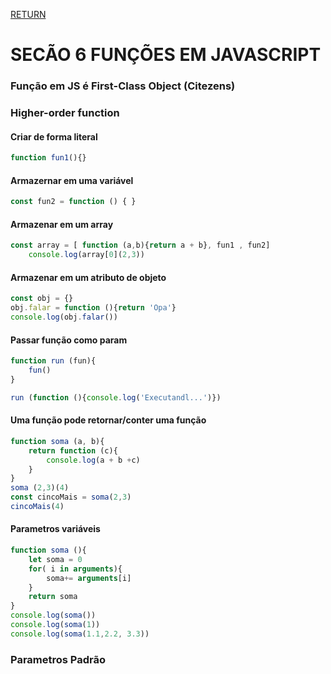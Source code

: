[RETURN](https://github.com/darlanMedeiros/CursoWebModernoJavaScript2021)

# SECÃO 6 FUNÇÕES EM JAVASCRIPT 

### Função em JS é First-Class Object (Citezens)
### Higher-order function

#### Criar de forma literal
```javascript
function fun1(){}
```
#### Armazernar em uma variável
```javascript
const fun2 = function () { }
```
#### Armazenar em um array
```javascript
const array = [ function (a,b){return a + b}, fun1 , fun2]
    console.log(array[0](2,3))
```
#### Armazenar em um atributo de objeto
```javascript
const obj = {}
obj.falar = function (){return 'Opa'}
console.log(obj.falar())
```
#### Passar função como param
```javascript
function run (fun){
    fun()
}

run (function (){console.log('Executandl...')})
```
#### Uma função pode retornar/conter uma função
```javascript
function soma (a, b){
    return function (c){
        console.log(a + b +c)
    }
}
soma (2,3)(4)
const cincoMais = soma(2,3)
cincoMais(4)
```

#### Parametros variáveis

```javascript
function soma (){
    let soma = 0
    for( i in arguments){
        soma+= arguments[i]
    }
    return soma
}
console.log(soma())
console.log(soma(1))
console.log(soma(1.1,2.2, 3.3))
```

### Parametros Padrão

```javascript


```